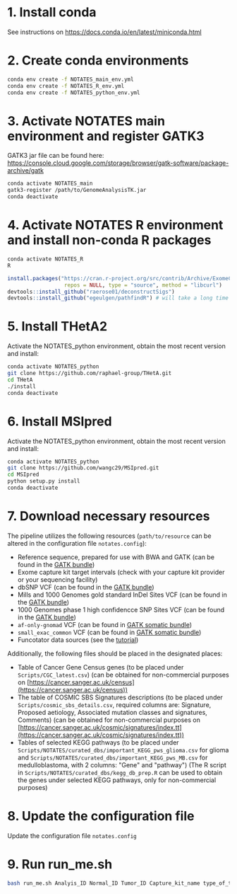# 1. Install conda

See instructions on https://docs.conda.io/en/latest/miniconda.html

# 2. Create conda environments

```bash
conda env create -f NOTATES_main_env.yml
conda env create -f NOTATES_R_env.yml
conda env create -f NOTATES_python_env.yml
```

# 3. Activate NOTATES main environment and register GATK3

GATK3 jar file can be found here: https://console.cloud.google.com/storage/browser/gatk-software/package-archive/gatk

``` bash
conda activate NOTATES_main
gatk3-register /path/to/GenomeAnalysisTK.jar 
conda deactivate
```

# 4. Activate NOTATES R environment and install non-conda R packages

``` bash
conda activate NOTATES_R
R
```

``` R
install.packages("https://cran.r-project.org/src/contrib/Archive/ExomeCNV/ExomeCNV_1.4.tar.gz", 
                  repos = NULL, type = "source", method = "libcurl")
devtools::install_github("raerose01/deconstructSigs")
devtools::install_github("egeulgen/pathfindR") # will take a long time
```

# 5. Install THetA2

Activate the NOTATES_python environment, obtain the most recent version and install:

``` bash
conda activate NOTATES_python
git clone https://github.com/raphael-group/THetA.git
cd THetA
./install
conda deactivate
```

# 6. Install MSIpred

Activate the NOTATES_python environment, obtain the most recent version and install:

``` bash
conda activate NOTATES_python
git clone https://github.com/wangc29/MSIpred.git
cd MSIpred
python setup.py install
conda deactivate
```

# 7. Download necessary resources

The pipeline utilizes the following resources (`path/to/resource` can be altered in the configuration file `notates.config`):

- Reference sequence, prepared for use with BWA and GATK (can be found in the [GATK bundle])
- Exome capture kit target intervals (check with your capture kit provider or your sequencing facility)
- dbSNP VCF (can be found in the [GATK bundle])
- Mills and 1000 Genomes gold standard InDel Sites VCF (can be found in the [GATK bundle])
- 1000 Genomes phase 1 high confidencce SNP Sites VCF (can be found in the [GATK bundle])
- `af-only-gnomad` VCF (can be found in [GATK somatic bundle])
- `small_exac_common` VCF (can be found in [GATK somatic bundle])
- Funcotator data sources (see the [tutorial](https://gatk.broadinstitute.org/hc/en-us/articles/360035889931-Funcotator-Information-and-Tutorial))

[GATK bundle]: https://console.cloud.google.com/storage/browser/genomics-public-data/resources/broad/hg38/v0/
[GATK somatic bundle]: https://console.cloud.google.com/storage/browser/gatk-best-practices/somatic-hg38

Additionally, the following files should be placed in the designated places:

- Table of Cancer Gene Census genes (to be placed under `Scripts/CGC_latest.csv`) (can be obtained for non-commercial purposes on [https://cancer.sanger.ac.uk/census](https://cancer.sanger.ac.uk/census))
- The table of COSMIC SBS Signatures descriptions (to be placed under `Scripts/cosmic_sbs_details.csv`, required columns are: Signature, Proposed aetiology, Associated mutation classes and signatures, Comments) (can be obtained for non-commercial purposes on [https://cancer.sanger.ac.uk/cosmic/signatures/index.tt](https://cancer.sanger.ac.uk/cosmic/signatures/index.tt))
- Tables of selected KEGG pathways (to be placed under  `Scripts/NOTATES/curated_dbs/important_KEGG_pws_glioma.csv` for glioma and `Scripts/NOTATES/curated_dbs/important_KEGG_pws_MB.csv` for medulloblastoma, with 2 columns: "Gene" and "pathway") (The R script in `Scripts/NOTATES/curated_dbs/kegg_db_prep.R` can be used to obtain the genes under selected KEGG pathways, only for non-commercial purposes)

# 8. Update the configuration file

Update the configuration file `notates.config`

# 9. Run run_me.sh

``` bash
bash run_me.sh Analyis_ID Normal_ID Tumor_ID Capture_kit_name type_of_tumor["glioma" or "MB"] primary?["TRUE" or "FALSE"] tumor_sample_type["LiN2" or "FFPE"]
```
